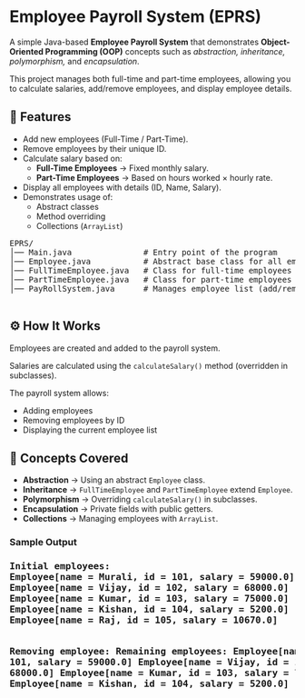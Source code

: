 <!DOCTYPE html>
<html lang="en">
<head>
    <meta charset="UTF-8">
    <meta name="viewport" content="width=device-width, initial-scale=1.0">
</head>
<body>
    <h1>Employee Payroll System (EPRS)</h1>

   <p>
        A simple Java-based <strong>Employee Payroll System</strong> that demonstrates 
        <strong>Object-Oriented Programming (OOP)</strong> concepts such as 
        <em>abstraction, inheritance, polymorphism,</em> and <em>encapsulation</em>.
    </p>

  <p>
        This project manages both full-time and part-time employees, allowing you to calculate 
        salaries, add/remove employees, and display employee details.
    </p>
    <h2>📌 Features</h2>
    <ul>
        <li>Add new employees (Full-Time / Part-Time).</li>
        <li>Remove employees by their unique ID.</li>
        <li>
            Calculate salary based on:
            <ul>
                <li><strong>Full-Time Employees</strong> → Fixed monthly salary.</li>
                <li><strong>Part-Time Employees</strong> → Based on hours worked × hourly rate.</li>
            </ul>
        </li>
        <li>Display all employees with details (ID, Name, Salary).</li>
        <li>Demonstrates usage of:
            <ul>
                <li>Abstract classes</li>
                <li>Method overriding</li>
                <li>Collections (<code>ArrayList</code>)</li>
            </ul>
        </li>
    </ul>

 <pre>
EPRS/
│── Main.java               # Entry point of the program
│── Employee.java           # Abstract base class for all employees
│── FullTimeEmployee.java   # Class for full-time employees
│── PartTimeEmployee.java   # Class for part-time employees
│── PayRollSystem.java      # Manages employee list (add/remove/display)
  </pre>

 <h2>⚙️ How It Works</h2>
  <p>Employees are created and added to the payroll system.</p>
  <p>Salaries are calculated using the <code>calculateSalary()</code> method (overridden in subclasses).</p>
  <p>The payroll system allows:</p>
  <ul>
    <li>Adding employees</li>
    <li>Removing employees by ID</li>
    <li>Displaying the current employee list</li>
  </ul>
<h2>📖 Concepts Covered</h2>
  <ul>
    <li><strong>Abstraction</strong> → Using an abstract <code>Employee</code> class.</li>
    <li><strong>Inheritance</strong> → <code>FullTimeEmployee</code> and <code>PartTimeEmployee</code> extend <code>Employee</code>.</li>
    <li><strong>Polymorphism</strong> → Overriding <code>calculateSalary()</code> in subclasses.</li>
    <li><strong>Encapsulation</strong> → Private fields with public getters.</li>
    <li><strong>Collections</strong> → Managing employees with <code>ArrayList</code>.</li>
  </ul>

<h3> Sample Output<h3>
<pre>
Initial employees:
Employee[name = Murali, id = 101, salary = 59000.0]
Employee[name = Vijay, id = 102, salary = 68000.0]
Employee[name = Kumar, id = 103, salary = 75000.0]
Employee[name = Kishan, id = 104, salary = 5200.0]
Employee[name = Raj, id = 105, salary = 10670.0]


Removing employee:
Remaining employees:
Employee[name = Murali, id = 101, salary = 59000.0]
Employee[name = Vijay, id = 102, salary = 68000.0]
Employee[name = Kumar, id = 103, salary = 75000.0]
Employee[name = Kishan, id = 104, salary = 5200.0]
</pre>
</body>
</html>
